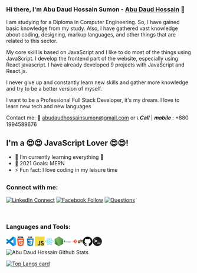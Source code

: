 ### Hi there, I'm Abu Daud Hossain Sumon -  [Abu Daud Hossain](https://github.com/abudaudhossain) 👋
I am studying for a Diploma in Computer Engineering. So, I have gained basic knowledge from my study. Also, I have gathered vast knowledge about coding, designing, markup languages, and other things that are related to this sector. 

My core skill is based on JavaScript and I like to do most of the things using JavaScript. I develop the frontend part of the website, especially using React javascript. I have already developed 9 projects with JavaScript and React.js.

I never give up and constantly learn new skills and gather more knowledge and try to be a better version of myself.

I want to be a Professional Full Stack Developer, it's my dream.
I love to learn new tech and new languages

 Contact me:
📧 abudaudhossainsumon@gmail.com or
📞 𝑪𝒂𝒍𝒍 | 𝒎𝒐𝒃𝒊𝒍𝒆 : +880 1994589676

## I'm a 😍😍 JavaScript Lover 😍😍!
- 🚀 I’m currently learning everything 🤣
- 🥅 2021 Goals: MERN
- ⚡ Fun fact: I love coding in my leisure time

### Connect with me:

[![LinkedIn Connect](https://img.shields.io/badge/%20-Connect-black?color=14171A&labelColor=212121&logo=linkedin&logoColor=ffffff)](https://www.linkedin.com/in/abu-daud-hossain-a79517186/)   [![Facebook Follow](https://img.shields.io/badge/%20-Follow-black?color=14171A&labelColor=1976d2&logo=facebook&logoColor=ffffff)](https://www.facebook.com/abudaud.hossain.sumon/) [![Questions](https://img.shields.io/badge/%20-Questions-black?color=14171A&labelColor=fff&logo=stackoverflow&logoColor=0c0d0e26)](https://stackexchange.com/users/20011987/webexpert24abu)

<br />

### Languages and Tools:

[<img align="left" alt="Visual Studio Code" width="26px" src="https://raw.githubusercontent.com/github/explore/80688e429a7d4ef2fca1e82350fe8e3517d3494d/topics/visual-studio-code/visual-studio-code.png" />](#)
[<img align="left" alt="HTML5" width="26px" src="https://raw.githubusercontent.com/github/explore/80688e429a7d4ef2fca1e82350fe8e3517d3494d/topics/html/html.png" />](#)
[<img align="left" alt="CSS3" width="26px" src="https://raw.githubusercontent.com/github/explore/80688e429a7d4ef2fca1e82350fe8e3517d3494d/topics/css/css.png" />](#)
[<img align="left" alt="JavaScript" width="26px" src="https://raw.githubusercontent.com/github/explore/80688e429a7d4ef2fca1e82350fe8e3517d3494d/topics/javascript/javascript.png" />](https://github.com/abudaudhossain)
[<img align="left" alt="React" width="26px" src="https://raw.githubusercontent.com/github/explore/80688e429a7d4ef2fca1e82350fe8e3517d3494d/topics/react/react.png" />](https://github.com/abudaudhossain)
[<img align="left" alt="Node.js" width="26px" src="https://raw.githubusercontent.com/github/explore/80688e429a7d4ef2fca1e82350fe8e3517d3494d/topics/nodejs/nodejs.png" />](https://github.com/abudaudhossain)
[<img align="left" alt="MongoDB" width="26px" src="https://raw.githubusercontent.com/github/explore/80688e429a7d4ef2fca1e82350fe8e3517d3494d/topics/mongodb/mongodb.png" />](https://github.com/abudaudhossain)
[<img align="left" alt="Git" width="26px" src="https://raw.githubusercontent.com/github/explore/80688e429a7d4ef2fca1e82350fe8e3517d3494d/topics/git/git.png" />](https://github.com/abudaudhossain)
[<img align="left" alt="GitHub" width="26px" src="https://raw.githubusercontent.com/github/explore/78df643247d429f6cc873026c0622819ad797942/topics/github/github.png" />](https://github.com/abudaudhossain)
[<img align="left" alt="HTML5" width="26px" src="https://raw.githubusercontent.com/github/explore/80688e429a7d4ef2fca1e82350fe8e3517d3494d/topics/terminal/terminal.png" />](https://github.com/abudaudhossain)


<br />
<br />

<img width="550" alt="Abu Daud Hossain Github Stats"  src="https://github-readme-stats.vercel.app/api?username=abudaudhossain&show_icons=true&theme=shades-of-purple"/>



[![Top Langs card](https://github-readme-stats.vercel.app/api/top-langs/?username=abudaudhossain&card_width=550&langs_count=8&theme=shades-of-purple)](https://github.com/abudaudhossain/abudaudhossain)


[website]: https://github.com/abudaudhossain
[instagram]:https://github.com/abudaudhossain/
[linkedin]:https://github.com/abudaudhossain


<!---
abudaudhossain/abudaudhossain is a ✨ special ✨ repository because its `README.md` (this file) appears on your GitHub profile.
You can click the Preview link to take a look at your changes.
--->
